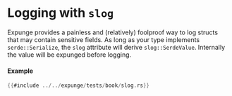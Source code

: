 # Logging with `slog`

Expunge provides a painless and (relatively) foolproof way to log structs that may contain sensitive fields. 
As long as your type implements `serde::Serialize`, the `slog` attribute will derive `slog::SerdeValue`.
Internally the value will be expunged before logging.

#### Example

```rust
{{#include ../../expunge/tests/book/slog.rs}}
```

